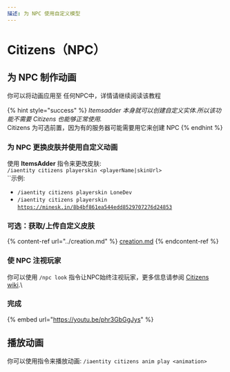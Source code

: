 ```yaml
---
描述: 为 NPC 使用自定义模型
---
```


# Citizens（NPC）

## 为 NPC 制作动画

你可以将动画应用至 任何NPC中，详情请继续阅读该教程

{% hint style="success" %}
_Itemsadder 本身就可以创建自定义实体.所以该功能不需要 Citizens 也能够正常使用._\
Citizens 为可选前置，因为有的服务器可能需要用它来创建 NPC
{% endhint %}

### 为 NPC 更换皮肤并使用自定义动画

使用 **ItemsAdder** 指令来更改皮肤:\
`/iaentity citizens playerskin <playerName|skinUrl>`\
``示例:

* `/iaentity citizens playerskin LoneDev`
* `/iaentity citizens playerskin` [`https://minesk.in/8b4bf861ea544edd8529707276d24853`](https://minesk.in/8b4bf861ea544edd8529707276d24853)

### 可选：获取/上传自定义皮肤

{% content-ref url="../creation.md" %}
[creation.md](../creation.md)
{% endcontent-ref %}

### 使 NPC 注视玩家

你可以使用 `/npc look` 指令让NPC始终注视玩家，更多信息请参阅 [Citizens wiki](https://wiki.citizensnpcs.co/Commands).\


### 完成

{% embed url="https://youtu.be/phr3GbGgJys" %}

## 播放动画

你可以使用指令来播放动画: `/iaentity citizens anim play <animation>`

